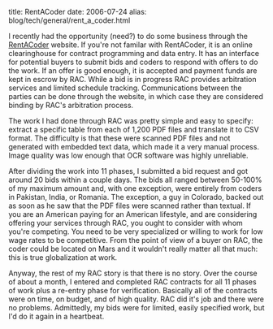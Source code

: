 title: RentACoder
date: 2006-07-24
alias: blog/tech/general/rent_a_coder.html

I recently had the opportunity (need?) to do some business through the
<a href="http://www.rentacoder.com">RentACoder</a> website. If you're
not familar with RentACoder, it is an online clearinghouse for
contract programming and data entry.  It has an interface for
potential buyers to submit bids and coders to respond with offers to
do the work. If an offer is good enough, it is accepted and payment
funds are kept in escrow by RAC.  While a bid is in progress RAC
provides arbitration services and limited schedule
tracking. Communications between the parties can be done through the
website, in which case they are considered binding by RAC's
arbitration process.

The work I had done through RAC was pretty simple and easy to specify:
extract a specific table from each of 1,200 PDF files and translate it
to CSV format.  The difficulty is that these were scanned PDF files
and not generated with embedded text data, which made it a very manual
process.  Image quality was low enough that OCR software was highly
unreliable.

After dividing the work into 11 phases, I submitted a bid request and
got around 20 bids within a couple days. The bids all ranged between
50-100% of my maximum amount and, with one exception, were entirely
from coders in Pakistan, India, or Romania.  The exception, a guy in
Colorado, backed out as soon as he saw that the PDF files were scanned
rather than textual. If you are an American paying for an American
lifestyle, and are considering offering your services through RAC, you
ought to consider with whom you're competing. You need to be very
specialized or willing to work for low wage rates to be
competitive. From the point of view of a buyer on RAC, the coder could
be located on Mars and it wouldn't really matter all that much: this
is true globalization at work.

Anyway, the rest of my RAC story is that there is no story. Over the
course of about a month, I entered and completed RAC contracts for all
11 phases of work plus a re-entry phase for verification.  Basically
all of the contracts were on time, on budget, and of high quality. RAC
did it's job and there were no problems.  Admittedly, my bids were for
limited, easily specified work, but I'd do it again in a heartbeat.


